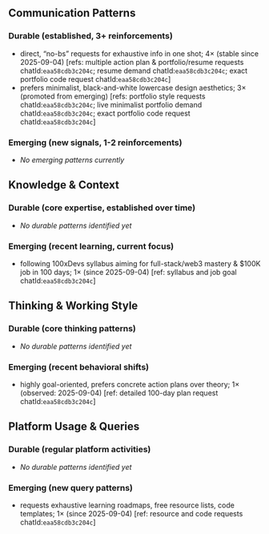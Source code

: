 ## Communication Patterns
### Durable (established, 3+ reinforcements)
- direct, “no-bs” requests for exhaustive info in one shot; 4× (stable since 2025-09-04) [refs: multiple action plan & portfolio/resume requests chatId:`eaa58cdb3c204c`; resume demand chatId:`eaa58cdb3c204c`; exact portfolio code request chatId:`eaa58cdb3c204c`]
- prefers minimalist, black-and-white lowercase design aesthetics; 3× (promoted from emerging) [refs: portfolio style requests chatId:`eaa58cdb3c204c`; live minimalist portfolio demand chatId:`eaa58cdb3c204c`; exact portfolio code request chatId:`eaa58cdb3c204c`]

### Emerging (new signals, 1-2 reinforcements)
- _No emerging patterns currently_

## Knowledge & Context
### Durable (core expertise, established over time)
- _No durable patterns identified yet_

### Emerging (recent learning, current focus)
- following 100xDevs syllabus aiming for full-stack/web3 mastery & $100K job in 100 days; 1× (since 2025-09-04) [ref: syllabus and job goal chatId:`eaa58cdb3c204c`]

## Thinking & Working Style
### Durable (core thinking patterns)
- _No durable patterns identified yet_

### Emerging (recent behavioral shifts)
- highly goal-oriented, prefers concrete action plans over theory; 1× (observed: 2025-09-04) [ref: detailed 100-day plan request chatId:`eaa58cdb3c204c`]

## Platform Usage & Queries
### Durable (regular platform activities)
- _No durable patterns identified yet_

### Emerging (new query patterns)
- requests exhaustive learning roadmaps, free resource lists, code templates; 1× (since 2025-09-04) [ref: resource and code requests chatId:`eaa58cdb3c204c`]